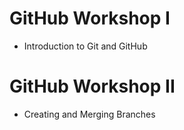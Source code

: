 # GitHub Workshop I
- Introduction to Git and GitHub

# GitHub Workshop II
- Creating and Merging Branches 
